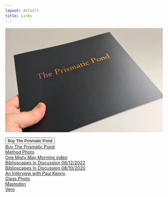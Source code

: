 ```yaml
---
layout: default
title: Links
---
```


[![Buy The Prismatic Pond](books/the-prismatic-pond-01.webp "The Prismatic Pond book cover")](https://methodphotopress.co.uk)

<a href="https://methodphotopress.co.uk">
<button class="links">
	Buy The Prismatic Pond
</button>
</a>

<div class="links">
	<a href="https://methodphotopress.co.uk">
		Buy The Prismatic Pond
	</a>
<div>

<div class="links">
	<a href="https://method.photo">
		Method Photo
	</a>
<div>

<div class="links">
	<a href="https://vimeo.com/449190135">
		One Misty May Morning video
	</a>
</div>

<div class="links">
	<a href="https://biblioscapes.com/in-discussion/richard-earney-1">
		Biblioscapes In Discussion 08/12/2022
	</a>
</div>

<div class="links">
	<a href="https://biblioscapes.com/in-discussion/richard-earney">
		Biblioscapes In Discussion 08/10/2020
	</a>
</div>

<div class="links">
	<a href="https://method.photo/blog/2019/7/2/an-interview-with-paul-kenny">
		An Interview with Paul Kenny
	</a>
</div>

<div class="links">
	<a href="https://glass.photo/methodphoto">
		Glass.Photo
	</a>	
</div>

<div class="links">
	<a href="https://toot.community/@methodphoto">
		Mastodon
	</a>
</div>

<div class="links">
	<a href="https://vero.co/methodphoto">
		Vero
	</a>
</div>
